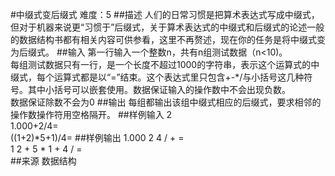 #中缀式变后缀式
难度：5
##描述
人们的日常习惯是把算术表达式写成中缀式，但对于机器来说更“习惯于”后缀式，关于算术表达式的中缀式和后缀式的论述一般的数据结构书都有相关内容可供参看，这里不再赘述，现在你的任务是将中缀式变为后缀式。
##输入
第一行输入一个整数n，共有n组测试数据（n<10)。  
每组测试数据只有一行，是一个长度不超过1000的字符串，表示这个运算式的中缀式，每个运算式都是以“=”结束。这个表达式里只包含+-*/与小括号这几种符号。其中小括号可以嵌套使用。数据保证输入的操作数中不会出现负数。  
数据保证除数不会为0
##输出
每组都输出该组中缀式相应的后缀式，要求相邻的操作数操作符用空格隔开。
##样例输入
2  
1.000+2/4=  
((1+2)*5+1)/4=
##样例输出
1.000 2 4 / + =  
1 2 + 5 * 1 + 4 / =  
##来源
数据结构